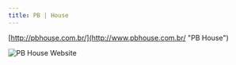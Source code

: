 ```yaml
---
title: PB | House
---
```


[http://pbhouse.com.br/](http://www.pbhouse.com.br/ "PB House")

![PB House Website](images/portfolio/web/proj-1/img1.png)